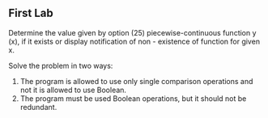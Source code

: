 ## First Lab 
Determine the value
given by option (25) piecewise-continuous
function y (x), if it exists or display
notification of non - existence of function for
given x.


Solve the problem in two ways:
1) The program is allowed to use
only single comparison operations and not
it is allowed to use Boolean.
2) The program must be used
Boolean operations, but it should not be
redundant.
